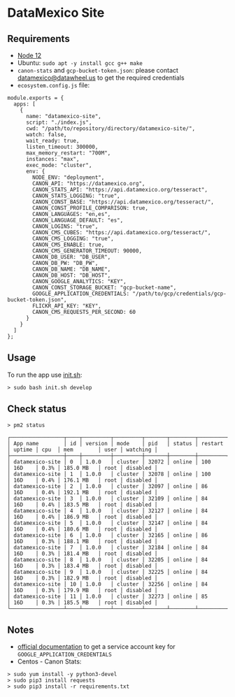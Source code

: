 
# DataMexico Site

## Requirements

- [Node 12](https://nodejs.org/en/blog/release/v12.13.0/)
- Ubuntu: `sudo apt -y install gcc g++ make`
- `canon-stats` and `gcp-bucket-token.json`: please contact datamexico@datawheel.us to get the required credentials
- `ecosystem.config.js` file:

```
module.exports = {
  apps: [
    {
      name: "datamexico-site",
      script: "./index.js",
      cwd: "/path/to/repository/directory/datamexico-site/",
      watch: false,
      wait_ready: true,
      listen_timeout: 300000,
      max_memory_restart: "700M",
      instances: "max",
      exec_mode: "cluster",
      env: {
        NODE_ENV: "deployment",
        CANON_API: "https://datamexico.org",
        CANON_STATS_API: "https://api.datamexico.org/tesseract",
        CANON_STATS_LOGGING: "true",
        CANON_CONST_BASE: "https://api.datamexico.org/tesseract/",
        CANON_CONST_PROFILE_COMPARISON: true,
        CANON_LANGUAGES: "en,es",
        CANON_LANGUAGE_DEFAULT: "es",
        CANON_LOGINS: "true",
        CANON_CMS_CUBES: "https://api.datamexico.org/tesseract/",
        CANON_CMS_LOGGING: "true",
        CANON_CMS_ENABLE: true,
        CANON_CMS_GENERATOR_TIMEOUT: 90000,
        CANON_DB_USER: "DB_USER",
        CANON_DB_PW: "DB_PW",
        CANON_DB_NAME: "DB_NAME",
        CANON_DB_HOST: "DB_HOST",
        CANON_GOOGLE_ANALYTICS: "KEY",
        CANON_CONST_STORAGE_BUCKET: "gcp-bucket-name",
        GOOGLE_APPLICATION_CREDENTIALS: "/path/to/gcp/credentials/gcp-bucket-token.json",
        FLICKR_API_KEY: "KEY",
        CANON_CMS_REQUESTS_PER_SECOND: 60
      }
    }
  ]
};
```

## Usage

To run the app use [init.sh](init.sh):

```
> sudo bash init.sh develop
```

## Check status

```
> pm2 status

┌─────────────────┬────┬─────────┬─────────┬───────┬────────┬─────────┬────────┬──────┬────────────┬──────┬──────────┐
│ App name        │ id │ version │ mode    │ pid   │ status │ restart │ uptime │ cpu  │ mem        │ user │ watching │
├─────────────────┼────┼─────────┼─────────┼───────┼────────┼─────────┼────────┼──────┼────────────┼──────┼──────────┤
│ datamexico-site │ 0  │ 1.0.0   │ cluster │ 32072 │ online │ 100     │ 16D    │ 0.3% │ 185.0 MB   │ root │ disabled │
│ datamexico-site │ 1  │ 1.0.0   │ cluster │ 32078 │ online │ 100     │ 16D    │ 0.4% │ 176.1 MB   │ root │ disabled │
│ datamexico-site │ 2  │ 1.0.0   │ cluster │ 32097 │ online │ 86      │ 16D    │ 0.4% │ 192.1 MB   │ root │ disabled │
│ datamexico-site │ 3  │ 1.0.0   │ cluster │ 32109 │ online │ 84      │ 16D    │ 0.4% │ 183.5 MB   │ root │ disabled │
│ datamexico-site │ 4  │ 1.0.0   │ cluster │ 32127 │ online │ 84      │ 16D    │ 0.4% │ 186.9 MB   │ root │ disabled │
│ datamexico-site │ 5  │ 1.0.0   │ cluster │ 32147 │ online │ 84      │ 16D    │ 0.4% │ 180.6 MB   │ root │ disabled │
│ datamexico-site │ 6  │ 1.0.0   │ cluster │ 32165 │ online │ 86      │ 16D    │ 0.3% │ 188.1 MB   │ root │ disabled │
│ datamexico-site │ 7  │ 1.0.0   │ cluster │ 32184 │ online │ 84      │ 16D    │ 0.3% │ 181.4 MB   │ root │ disabled │
│ datamexico-site │ 8  │ 1.0.0   │ cluster │ 32205 │ online │ 84      │ 16D    │ 0.3% │ 183.4 MB   │ root │ disabled │
│ datamexico-site │ 9  │ 1.0.0   │ cluster │ 32225 │ online │ 84      │ 16D    │ 0.3% │ 182.9 MB   │ root │ disabled │
│ datamexico-site │ 10 │ 1.0.0   │ cluster │ 32256 │ online │ 84      │ 16D    │ 0.3% │ 179.9 MB   │ root │ disabled │
│ datamexico-site │ 11 │ 1.0.0   │ cluster │ 32273 │ online │ 85      │ 16D    │ 0.3% │ 185.5 MB   │ root │ disabled │
└─────────────────┴────┴─────────┴─────────┴───────┴────────┴─────────┴────────┴──────┴────────────┴──────┴──────────┘
```

## Notes
- [official documentation](https://cloud.google.com/docs/authentication/getting-started#creating_a_service_account) to get a service account key for `GOOGLE_APPLICATION_CREDENTIALS` 
- Centos - Canon Stats:
```
> sudo yum install -y python3-devel
> sudo pip3 install requests
> sudo pip3 install -r requirements.txt
```
